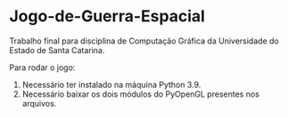 # Jogo-de-Guerra-Espacial
Trabalho final para disciplina de Computação Gráfica da Universidade do Estado de Santa Catarina.

Para rodar o jogo:

1) Necessário ter instalado na máquina Python 3.9.
2) Necessário baixar os dois módulos do PyOpenGL presentes nos arquivos.
